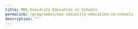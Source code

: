 ```yaml
---
title: MOE Sexuality Education in Schools
permalink: /programmes/moe-sexuality-education-in-schools
description: ""
---
```

